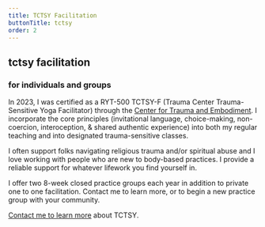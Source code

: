 ```yaml
---
title: TCTSY Facilitation
buttonTitle: tctsy
order: 2
---
```


## tctsy facilitation

### for individuals and groups

In 2023, I was certified as a RYT-500 TCTSY-F (Trauma Center Trauma-Sensitive Yoga Facilitator) through the [Center for Trauma and Embodiment](https://jri.org/services/behavioral-health-and-trauma/center-for-trauma-and-embodiment). I incorporate the core principles (invitational language, choice-making, non-coercion, interoception, & shared authentic experience) into both my regular teaching and into designated trauma-sensitive classes.

I often support folks navigating religious trauma and/or spiritual abuse and I love working with people who are new to body-based practices. I provide a reliable support for whatever lifework you find yourself in.

I offer two 8-week closed practice groups each year in addition to private one to one facilitation. Contact me to learn more, or to begin a new practice group with your community.

[Contact me to learn more](/#contact) about TCTSY.
